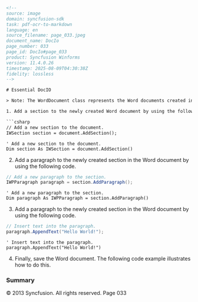 ```html
<!-- 
source: image
domain: syncfusion-sdk
task: pdf-ocr-to-markdown
language: en
source_filename: page_033.jpeg
document_name: DocIo
page_number: 033
page_id: DocIo#page_033
product: Syncfusion Winforms
version: 11.4.0.26
timestamp: 2025-08-09T04:30:38Z
fidelity: lossless
-->

# Essential DocIO

> Note: The WordDocument class represents the Word documents created in memory. This is the memory representation of the Word document written to disk.

1. Add a section to the newly created Word document by using the following code.

```csharp
// Add a new section to the document.
IWSection section = document.AddSection();
```

```vbnet
' Add a new section to the document.
Dim section As IWSection = document.AddSection()
```

2. Add a paragraph to the newly created section in the Word document by using the following code.

```csharp
// Add a new paragraph to the section.
IWPParagraph paragraph = section.AddParagraph();
```

```vbnet
' Add a new paragraph to the section.
Dim paragraph As IWPParagraph = section.AddParagraph()
```

3. Add a paragraph to the newly created section in the Word document by using the following code.

```csharp
// Insert text into the paragraph.
paragraph.AppendText("Hello World!");
```

```vbnet
' Insert text into the paragraph.
paragraph.AppendText("Hello World!")
```

4. Finally, save the Word document. The following code example illustrates how to do this.

### Summary

© 2013 Syncfusion. All rights reserved.
Page 033

<!-- tags: [DocIO, WordDocument, add section, add paragraph, append text, save document, C#, VB.NET] keywords: [WordDocument, IWSection, IWPParagraph, AddSection, AddParagraph, AppendText] -->
```